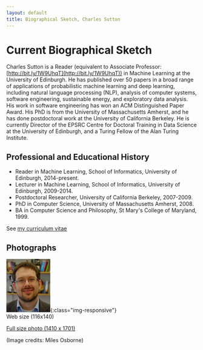 ```yaml
---
layout: default
title: Biographical Sketch, Charles Sutton
---
```

# Current Biographical Sketch

Charles Sutton is a Reader (equivalent to Associate
Professor: [http://bit.ly/1W9UhqT](http://bit.ly/1W9UhqT)) in Machine
Learning at the University of Edinburgh.  He has published over 50
papers in a broad range of applications of probabilistic machine
learning and deep learning, including natural language processing
(NLP), analysis of computer systems, software engineering, sustainable
energy, and exploratory data analysis. His work in software
engineering has won an ACM Distinguished Paper Award. His PhD is from
the University of Massachusetts Amherst, and he has done postdoctoral
work at the University of California Berkeley. He is currently
Director of the EPSRC Centre for Doctoral Training in Data Science at
the University of Edinburgh, and a Turing Fellow of the Alan Turing
Institute.

## Professional and Educational History

* Reader in Machine Learning, School of Informatics, University of Edinburgh, 2014-present.
* Lecturer in Machine Learning, School of Informatics, University of Edinburgh, 2009-2014.
* Postdoctoral Researcher, University of California Berkeley, 2007-2009.
* PhD in Computer Science, University of Massachusetts Amherst, 2008.
* BA in Computer Science and Philosophy, St Mary's College of Maryland, 1999.

See [my curriculum vitae](sutton-vita.pdf)

## Photographs

![Charles Sutton (small photo)](images/charles3.jpg){:class="img-responsive"}<br/>
Web size (116x140)

[Full size photo (1410 x 1701)](images/charles3large.jpg)

(Image credits: Miles Osborne)
